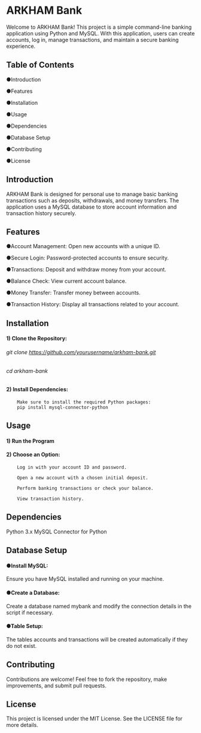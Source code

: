 # ARKHAM Bank
Welcome to ARKHAM Bank! This project is a simple command-line banking application using Python and MySQL. With this application, users can create accounts, log in, manage transactions, and maintain a secure banking experience.

## Table of Contents
●Introduction

●Features

●Installation

●Usage

●Dependencies

●Database Setup

●Contributing

●License

## Introduction
ARKHAM Bank is designed for personal use to manage basic banking transactions such as deposits, withdrawals, and money transfers. The application uses a MySQL database to store account information and transaction history securely.

## Features
●Account Management: Open new accounts with a unique ID.

●Secure Login: Password-protected accounts to ensure security.

●Transactions: Deposit and withdraw money from your account.

●Balance Check: View current account balance.

●Money Transfer: Transfer money between accounts.

●Transaction History: Display all transactions related to your account.

## Installation
#### 1) Clone the Repository:

###### git clone https://github.com/yourusername/arkham-bank.git

###### cd arkham-bank

#### 2) Install Dependencies:
        Make sure to install the required Python packages:
        pip install mysql-connector-python

## Usage
#### 1) Run the Program
#### 2) Choose an Option:
        Log in with your account ID and password.

        Open a new account with a chosen initial deposit.

        Perform banking transactions or check your balance.

        View transaction history.

## Dependencies
Python 3.x
MySQL Connector for Python

## Database Setup
#### ●Install MySQL:

Ensure you have MySQL installed and running on your machine.

#### ●Create a Database:

Create a database named mybank and modify the connection details in the script if necessary.

#### ●Table Setup:

The tables accounts and transactions will be created automatically if they do not exist.

## Contributing
Contributions are welcome! Feel free to fork the repository, make improvements, and submit pull requests.

## License
This project is licensed under the MIT License. See the LICENSE file for more details.
